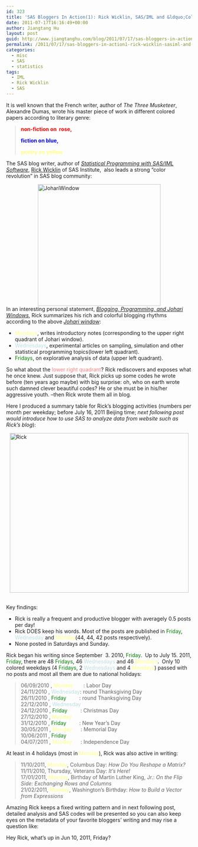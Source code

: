 ```yaml
---
id: 323
title: 'SAS Bloggers In Action(1): Rick Wicklin, SAS/IML and &ldquo;Color Revolution&rdquo;'
date: 2011-07-17T16:16:49+00:00
author: Jiangtang Hu
layout: post
guid: http://www.jiangtanghu.com/blog/2011/07/17/sas-bloggers-in-action1-rick-wicklin-sasiml-and-color-revolution/
permalink: /2011/07/17/sas-bloggers-in-action1-rick-wicklin-sasiml-and-color-revolution/
categories:
  - misc
  - SAS
  - statistics
tags:
  - IML
  - Rick Wicklin
  - SAS
---
```

It is well known that the French writer, author of _The Three Musketeer_, Alexandre Dumas, wrote his master piece of work in different colored papers according to literary genre:

> <font color="#ff0000"><strong>non-fiction on&#160; rose,</strong></font>
> 
> <font color="#0000ff"><strong>fiction on blue,</strong></font>
> 
> <font color="#ffff80"><strong>poetry on yellow</strong></font>

The SAS blog writer, author of _[Statistical Programming with SAS/IML Software](http://support.sas.com/publishing/authors/wicklin.html)_, <a href="http://blogs.sas.com/iml/" target="_blank">Rick Wicklin</a> of SAS Institute,&#160; also leads a strong “color revolution” in SAS blog community:

[<img style="border-right-width: 0px; display: block; float: none; border-top-width: 0px; border-bottom-width: 0px; margin-left: auto; border-left-width: 0px; margin-right: auto" title="JohariWindow" border="0" alt="JohariWindow" src="http://www.jiangtanghu.com/blog/wp-content/uploads/2011/07/JohariWindow_thumb.jpg" width="333" height="330" />](http://www.jiangtanghu.com/blog/wp-content/uploads/2011/07/JohariWindow1.jpg)In an interesting personal statement, [_Blogging, Programming, and Johari Windows_](http://blogs.sas.com/iml/index.php?/archives/124-Blogging,-Programming,-and-Johari-Windows.html), Rick summarizes his rich and colorful blogging rhythms according to the above [_Johari window_](http://en.wikipedia.org/wiki/Johari_window):&#160;&#160; 

  * <font color="#ffff80">Mondays</font>, writes introductory notes (corresponding to the upper right quadrant of Johari window).&#160; 
  * <font color="#bcdee2">Wednesdays</font>, experimental articles on sampling, simulation and other statistical programming topics(lower left quadrant). 
  * <font color="#008000">Fridays</font>, on explorative analysis of data (upper left quadrant). 

So what about the <font color="#ff8080">lower right quadrant</font>? Rick rediscovers and exposes what he once knew. Just suppose that, Rick picks up some codes he wrote before (ten years ago maybe) with big surprise: oh, who on earth wrote such damned clever beautiful codes? He or she must be in his/her aggressive youth. –then Rick wrote them all in blog.

Here I produced a summary table for Rick’s blogging activities (numbers per month per weekday; before July 16, 2011 Beijing time; _next following post would introduce how to use SAS to analyze data from website such as Rick’s blog_):

[<img style="border-right-width: 0px; display: block; float: none; border-top-width: 0px; border-bottom-width: 0px; margin-left: auto; border-left-width: 0px; margin-right: auto" title="Rick" border="0" alt="Rick" src="http://www.jiangtanghu.com/blog/wp-content/uploads/2011/07/Rick_thumb.png" width="485" height="433" />](http://www.jiangtanghu.com/blog/wp-content/uploads/2011/07/Rick.png)&#160;

Key findings:

  * Rick is really a frequent and productive blogger with averagely 0.5 posts per day! 
  * Rick DOES keep his words. Most of the posts are published in <font color="#008000">Friday</font>, <font color="#bcdee2">Wednesday </font>and <font color="#ffff80">Monday</font>(44, 44, 42 posts respectively). 
  * None posted in Saturdays and Sunday. 

Rick began his writing since September&#160; 3. 2010, <font color="#008000">Friday</font>.&#160; Up to July 15. 2011, <font color="#008000">Friday</font>, there are 48 <font color="#008000">Fridays</font>, 46 <font color="#bcdee2">Wednesdays </font>and 46 <font color="#ffff80">Mondays</font>.&#160; Only 10 colored weekdays (4 <font color="#008000">Fridays</font>, 2 <font color="#bcdee2">Wednesdays </font>and 4 <font color="#ffff80">Mondays</font>) passed with no posts and most all them are due to national holidays: 

> 06/09/2010 , <font color="#ffff80">Monday</font>&#160;&#160;&#160;&#160;&#160;&#160; : Labor Day   
> 24/11/2010 , <font color="#bcdee2">Wednesday</font>: round Thanksgiving Day   
> 26/11/2010 , <font color="#008000">Friday</font>&#160;&#160;&#160;&#160;&#160;&#160;&#160;&#160; : round Thanksgiving Day   
> 22/12/2010 , <font color="#bcdee2">Wednesday</font>   
> 24/12/2010 , <font color="#008000">Friday</font>&#160;&#160;&#160;&#160;&#160;&#160;&#160;&#160; : Christmas Day   
> 27/12/2010 , <font color="#ffff80">Monday</font>   
> 31/12/2010 , <font color="#008000">Friday</font>&#160;&#160;&#160;&#160;&#160;&#160;&#160;&#160; : New Year’s Day   
> 30/05/2011 , <font color="#ffff80">Monday</font>&#160;&#160;&#160;&#160;&#160; : Memorial Day   
> 10/06/2011 , <font color="#008000">Friday</font>   
> 04/07/2011 , <font color="#ffff80">Monday</font>&#160;&#160;&#160;&#160;&#160; : Independence Day

At least in 4 holidays (most in <font color="#ffff80">Monday</font>), Rick was also active in writing:

> 11/10/2011, <font color="#ffff80">Monday</font>, Columbus Day: _How Do You Reshape a Matrix?_   
> 11/11/2010, Thursday, Veterans Day: _It&#8217;s Here!_   
> 17/01/2011, <font color="#ffff80">Monday</font>, Birthday of Martin Luther King, Jr.: _On the Flip Side: Exchanging Rows and Columns_   
> 21/02/2011, <font color="#ffff80">Monday</font>, Washington’s Birthday: _How to Build a Vector from Expressions_

Amazing Rick keeps a fixed writing pattern and in next following post, detailed analysis and SAS codes will be presented so you can also keep eyes on the metadata of your favorite bloggers’ writing and may rise a question like:

Hey Rick, what’s up in Jun 10, 2011, Friday?
